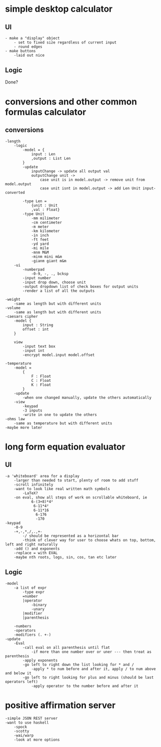 # simple desktop calculator

## UI
    - make a "display" object
        - set to fixed size regardless of current input
        - round edges
    - make buttons
        -laid out nice
## Logic

Done?

# conversions and other common formulas calculator

## conversions
    -length
        -logic
            -model = {
                input : Len
                ,output : List Len
            }
            -update
                inputChange -> update all output val
                outputChange unit ->
                    case unit is in model.output -> remove unit from model.output
                    case unit isnt in model.output -> add Len Unit input-converted 
        
            -type Len =
                {unit : Unit
                ,val : Float}
            -type Unit
                -mm milimeter
                -cm centimeter
                -m meter
                -km kilometer
                -in inch
                -ft feet
                -yd yard
                -mi mile
                -mnm M&M
                -minm mini m&m
                -gianm giant m&m
        -ui
            -numberpad
                -0-9, -, ., bcksp
            -input number
            -input drop down, choose unit
            -output dropdown list of check boxes for output units
            -render a list of all the outputs
    
    -weight
        -same as length but with different units
    -volume
        -same as length but with different units
    -caesars cipher
        -model {
            input : String
            offset : int
        }

        view
            -input text box
            -input int
            -encrypt model.input model.offset

    -temperature
        -model =
            {
                F : Float
                C : Float
                K : Float
            }
        -update
            -when one changed manually, update the others automatically
        -view
            -keypad
            -3 inputs
            -write in one to update the others
    -ohms law
        -same as temperature but with different units
    -maybe more later

# long form equation evaluator

## UI
    -a 'whiteboard' area for a display
        -larger than needed to start, plenty of room to add stuff
        -scroll infinitely
        -want to look like real written math symbols
            -LaTeX?
        -on eval, show all steps of work on scrollable whiteboard, ie
                6-(3+8)*4²
                 6-11*4²
                 6-11*16
                  6-176
                  -170
    -keypad
        -0-9
        -+,-,*,/,.,+-
            -/ should be represented as a horizontal bar
            -think of clever way for user to choose whats on top, bottom, left and right naturally
        -add () and exponents
        -replace = with EVAL
        -maybe nth roots, logs, sin, cos, tan etc later



## Logic
    -model
        -a list of expr
            -type expr
            =number
            |operator
                -binary
                -unary
            |modifier
            |parenthesis
                
        -numbers
        -operators
        -modifiers (. +-)
    -update
        -Eval
            -call eval on all parenthesis until flat
                -if more than one number over or uner --- then treat as parenthesis
            -apply exponents
            -go left to right down the list looking for * and /
                -apply * to num before and after it, apply / to num above and below it
            -go left to right looking for plus and minus (should be last operators left)
                -apply operator to the number before and after it
    

# positive affirmation server
    -simple JSON REST server
    -want to use haskell
        -spock
        -scotty
        -wai/warp
        -look at more options